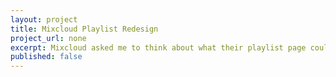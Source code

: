 ```yaml
---
layout: project
title: Mixcloud Playlist Redesign
project_url: none
excerpt: Mixcloud asked me to think about what their playlist page could look like. They may never be remembered, but they will never be erased.
published: false
---
```


<script type="application/json" class="data">
{
	"noun": "Designer",
	"images": [{
		"src": "/assets/img/mixcloud/landscape-3col.jpg",
		"size": "landscape-3col"
	},{
		"src": "/assets/img/mixcloud/landscape-4col.jpg",
		"size": "landscape-4col"
	},{
		"src": "/assets/img/mixcloud/portrait-2col.jpg",
		"size": "portrait-2col"
	},{
		"src": "/assets/img/mixcloud/portrait-3col.jpg",
		"size": "portrait-3col"
	},{
		"src": "/assets/img/mixcloud/square-1col.jpg",
		"size": "square-1col"
	},{
		"src": "/assets/img/mixcloud/square-2col.jpg",
		"size": "square-2col"
	},{
		"src": "/assets/img/mixcloud/square-3col.jpg",
		"size": "square-3col"
	}]
}
</script>